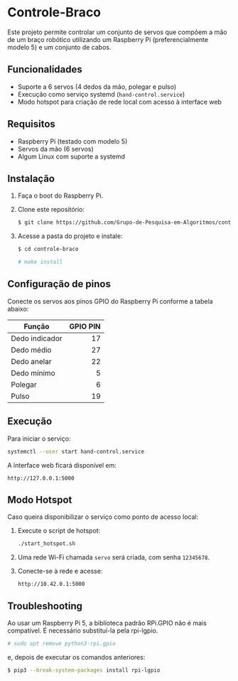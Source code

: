 # Controle-Braco

Este projeto permite controlar um conjunto de servos que compõem a mão de um braço robótico utilizando um Raspberry Pi (preferencialmente modelo 5) e um conjunto de cabos.

## Funcionalidades

* Suporte a 6 servos (4 dedos da mão, polegar e pulso)
* Execução como serviço systemd (`hand-control.service`)
* Modo hotspot para criação de rede local com acesso à interface web

## Requisitos

* Raspberry Pi (testado com modelo 5)
* Servos da mão (6 servos)
* Algum Linux com suporte a systemd

## Instalação

1. Faça o boot do Raspberry Pi.
2. Clone este repositório:

   ```bash
   $ git clone https://github.com/Grupo-de-Pesquisa-em-Algoritmos/controle-braco.git
   ```
3. Acesse a pasta do projeto e instale:

   ```bash
   $ cd controle-braco
   ```
   ```bash
   # make install
   ```

## Configuração de pinos

Conecte os servos aos pinos GPIO do Raspberry Pi conforme a tabela abaixo:

| Função         | GPIO PIN |
| -------------- | -------: |
| Dedo indicador |       17 |
| Dedo médio     |       27 |
| Dedo anelar    |       22 |
| Dedo mínimo    |        5 |
| Polegar        |        6 |
| Pulso          |       19 |

## Execução

Para iniciar o serviço:

```bash
systemctl --user start hand-control.service
```

A interface web ficará disponível em:

```
http://127.0.0.1:5000
```

## Modo Hotspot

Caso queira disponibilizar o serviço como ponto de acesso local:

1. Execute o script de hotspot:

   ```bash
   ./start_hotspot.sh
   ```
2. Uma rede Wi-Fi chamada `servo` será criada, com senha `12345678`.
3. Conecte-se à rede e acesse:

   ```
   http://10.42.0.1:5000
   ```

## Troubleshooting
Ao usar um Raspberry Pi 5, a biblioteca padrão RPi.GPIO não é mais compatível. É necessário substituí-la pela rpi-lgpio.
```bash
# sudo apt remove python3-rpi.gpio
```
e, depois de executar os comandos anteriores:
```bash
$ pip3 --break-system-packages install rpi-lgpio
```
